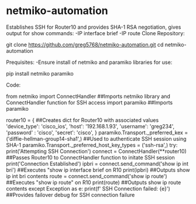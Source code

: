 # netmiko-automation
Establishes SSH for Router10 and provides SHA-1 RSA negotiation, gives output for show commands:
-IP interface brief 
-IP route
Clone Repository:

git clone https://github.com/greg5768/netmiko-automation.git
cd netmiko-automation


Prequisites:
-Ensure install of netmiko and paramiko libraries for use:

pip install netmiko paramiko

Code:

from netmiko import ConnectHandler ##Imports netmiko library and ConnectHandler function for SSH access
import paramiko ##Imports paramiko

router10 = {      ##Creates dict for Router10 with associated values
    'device_type': 'cisco_ios',
    'host': '192.168.1.93',
    'username': 'greg234',
    'password' : 'cisco',
    'secret': 'cisco',
    }
paramiko.Transport._preferred_kex = ('diffie-hellman-group14-sha1',) ##Used to authenticate SSH session using SHA-1
paramiko.Transport._preferred_host_key_types = ('ssh-rsa',) 
try: 
    print('Attempting SSH Connection') 
    connect = ConnectHandler(**router10) ##Passes Router10 to ConnectHandler function to initate SSH session
    print('Connection Established')
    ipbri = connect.send_command('show ip int bri') ##Executes "show ip interface brief on R10
    print(ipbri) ##Outputs show ip int bri contents
    route = connect.send_command('show ip route') ##Executes "show ip route" on R10
    print(route) ##Outputs show ip route contents
except Exception as e:
    print(f' SSH Connection failed: {e}') ##Provides failover debug for SSH connection failure
